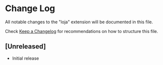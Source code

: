 # Change Log

All notable changes to the "loja" extension will be documented in this file.

Check [Keep a Changelog](http://keepachangelog.com/) for recommendations on how to structure this file.

## [Unreleased]

- Initial release